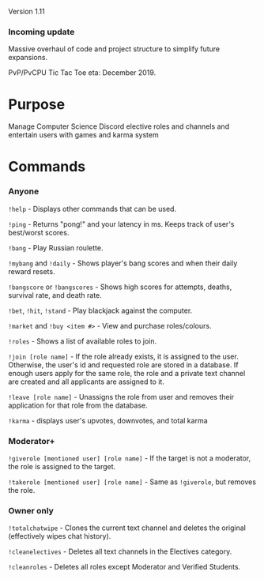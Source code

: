 Version 1.11
### Incoming update
Massive overhaul of code and project structure to simplify future expansions.

PvP/PvCPU Tic Tac Toe eta: December 2019.

# Purpose
Manage Computer Science Discord elective roles and channels and entertain users with games and karma system

# Commands
### Anyone
`!help` - Displays other commands that can be used.

`!ping` - Returns "pong!" and your latency in ms. Keeps track of user's best/worst scores.

`!bang` - Play Russian roulette.

`!mybang` and `!daily` - Shows player's bang scores and when their daily reward resets.

`!bangscore` or `!bangscores` - Shows high scores for attempts, deaths, survival rate, and death rate.

`!bet`, `!hit`, `!stand` - Play blackjack against the computer.

`!market` and `!buy <item #>` - View and purchase roles/colours.

`!roles` - Shows a list of available roles to join.

`!join [role name]` - If the role already exists, it is assigned to the user. Otherwise, the user's id and requested role are stored in a database. If enough users apply for the same role, the role and a private text channel are created and all applicants are assigned to it.

`!leave [role name]` - Unassigns the role from user and removes their application for that role from the database.

`!karma` - displays user's upvotes, downvotes, and total karma

### Moderator+
`!giverole [mentioned user] [role name]` - If the target is not a moderator, the role is assigned to the target.

`!takerole [mentioned user] [role name]` - Same as `!giverole`, but removes the role.

### Owner only
`!totalchatwipe` - Clones the current text channel and deletes the original (effectively wipes chat history).

`!cleanelectives` - Deletes all text channels in the Electives category.

`!cleanroles` - Deletes all roles except Moderator and Verified Students.
